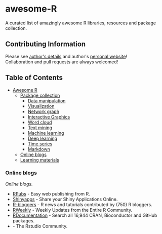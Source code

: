 # awesome-R

A curated list of amazingly awesome R libraries, resources and package collection.  

## Contributing Information
Please see [author's details](https://github.com/Ronlee12355) and author's [personal website](www.ronleecww.cn)!   
Collaboration and pull requests are always welcomed!   

## Table of Contents
- [Awesome R](#awesome-R)
	- [Package collection]()
		- [Data manipulation]()
		- [Visualization]()
		- [Network graph]()
		- [Interactive Graphics]()
		- [Word cloud]()
		- [Text mining]()
		- [Machine learning]()
		- [Deep learning]()
		- [Time series]()
		- [Markdown]()
	- [Online blogs](#online-blogs)
	- [Learning materials](#learning-materials)
	

### Online blogs
*Online blogs.*

* [RPubs](http://www.rpubs.com) - Easy web publishing from R.
* [Shinyapps](https://www.shinyapps.io/) - Share your Shiny Applications Online.
* [R-bloggers](https://www.r-bloggers.com) - R news and tutorials contributed by (750) R bloggers.
* [RWeekly](https://rweekly.org) - Weekly Updates from the Entire R Community.
* [RDocumentation](https://www.rdocumentation.org) - Search all 16,944 CRAN, Bioconductor and GitHub packages.
* [](https://community.rstudio.com) - The Rstudio Community.
